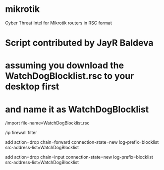 # mikrotik
Cyber Threat Intel for Mikrotik routers in RSC format 
# Script contributed by JayR Baldeva
# assuming you download the WatchDogBlocklist.rsc to your desktop first
# and name it as WatchDogBlocklist
/import file-name=WatchDogBlocklist.rsc


/ip firewall filter

add action=drop chain=forward connection-state=new log-prefix=blocklist src-address-list=WatchDogBlocklist

add action=drop chain=input connection-state=new log-prefix=blocklist src-address-list=WatchDogBlocklist
